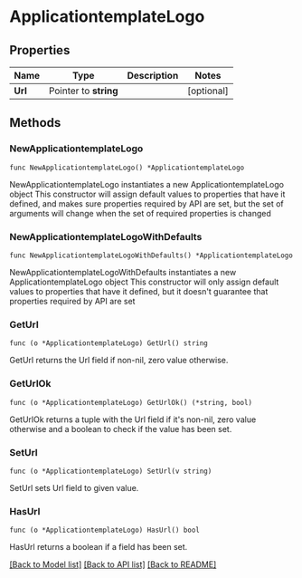 # ApplicationtemplateLogo

## Properties

Name | Type | Description | Notes
------------ | ------------- | ------------- | -------------
**Url** | Pointer to **string** |  | [optional] 

## Methods

### NewApplicationtemplateLogo

`func NewApplicationtemplateLogo() *ApplicationtemplateLogo`

NewApplicationtemplateLogo instantiates a new ApplicationtemplateLogo object
This constructor will assign default values to properties that have it defined,
and makes sure properties required by API are set, but the set of arguments
will change when the set of required properties is changed

### NewApplicationtemplateLogoWithDefaults

`func NewApplicationtemplateLogoWithDefaults() *ApplicationtemplateLogo`

NewApplicationtemplateLogoWithDefaults instantiates a new ApplicationtemplateLogo object
This constructor will only assign default values to properties that have it defined,
but it doesn't guarantee that properties required by API are set

### GetUrl

`func (o *ApplicationtemplateLogo) GetUrl() string`

GetUrl returns the Url field if non-nil, zero value otherwise.

### GetUrlOk

`func (o *ApplicationtemplateLogo) GetUrlOk() (*string, bool)`

GetUrlOk returns a tuple with the Url field if it's non-nil, zero value otherwise
and a boolean to check if the value has been set.

### SetUrl

`func (o *ApplicationtemplateLogo) SetUrl(v string)`

SetUrl sets Url field to given value.

### HasUrl

`func (o *ApplicationtemplateLogo) HasUrl() bool`

HasUrl returns a boolean if a field has been set.


[[Back to Model list]](../README.md#documentation-for-models) [[Back to API list]](../README.md#documentation-for-api-endpoints) [[Back to README]](../README.md)


